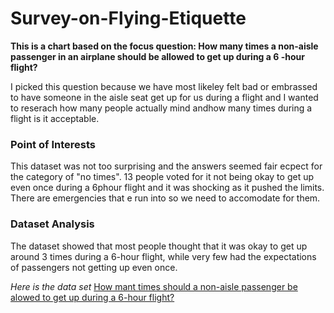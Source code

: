 # Survey-on-Flying-Etiquette

**This is a chart based on the focus question: How many times a non-aisle passenger in an airplane should be allowed to get up during a 6 -hour flight?**

I picked this question because we have most likeley felt bad or embrassed to have someone in the aisle seat get up for us during a flight and I wanted to reserach how many people actually mind andhow many times during a flight is it acceptable. 

### Point of Interests  

This dataset was not too surprising and the answers seemed fair ecpect for the category of "no times". 13 people voted for it not being okay to get up even once during a 6phour flight and it was shocking as it pushed the limits. There are emergencies that e run into so we need to accomodate for them. 

### Dataset Analysis

The dataset showed that most people thought that it was okay to get up around 3 times during a 6-hour flight, while very few had the expectations of passengers not getting up even once. 

*Here is the data set*  [How mant times should a non-aisle passenger be alowed to get up during a 6-hour flight?](https://github.com/user-attachments/assets/5e1510fa-4b83-4977-8e83-716f1bc25dd5)
